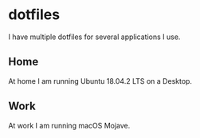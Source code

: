 # dotfiles
I have multiple dotfiles for several applications I use.

## Home
At home I am running Ubuntu 18.04.2 LTS on a Desktop.

## Work
At work I am running macOS Mojave. 
